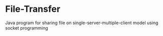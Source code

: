 # File-Transfer
Java program for sharing file on single-server-multiple-client model using socket programming
